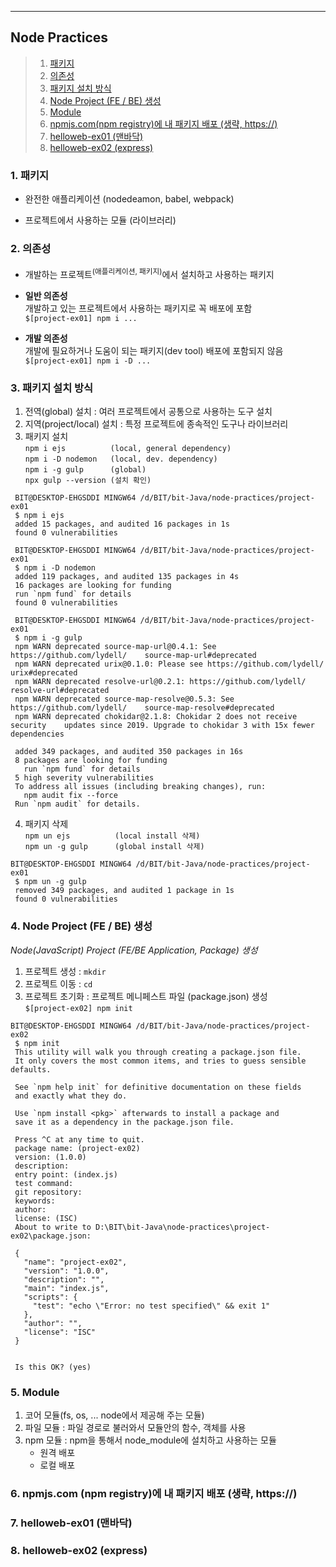 ___
## Node Practices

> 1. [패키지](#1-패키지)
> 2. [의존성](#2-의존성)
> 3. [패키지 설치 방식](#3-패키지-설치-방식)
> 4. [Node Project (FE / BE) 생성](#4-node-project-fe--be-생성)
> 5. [Module](#5-module)
> 6. [npmjs.com(npm registry)에 내 패키지 배포 (생략, https://)](#6-npmjscom-npm-registry에-내-패키지-배포-생략-https)
> 7. [helloweb-ex01  (맨바닥)](#7-helloweb-ex01-맨바닥)
> 8. [helloweb-ex02  (express)](#8-helloweb-ex02-express)

### 1. 패키지
- 완전한 애플리케이션 (nodedeamon, babel, webpack)
 
- 프로젝트에서 사용하는 모듈 (라이브러리)

### 2. 의존성
- 개발하는 프로젝트<sup>(애플리케이션, 패키지)</sup>에서 설치하고 사용하는 패키지
- **일반 의존성**  
  개발하고 있는 프로젝트에서 사용하는 패키지로 꼭 배포에 포함  
  `$[project-ex01] npm i ...`

- **개발 의존성**  
  개발에 필요하거나 도움이 되는 패키지(dev tool) 배포에 포함되지 않음  
  `$[project-ex01] npm i -D ...`

### 3. 패키지 설치 방식
  1) 전역(global) 설치 : 여러 프로젝트에서 공통으로 사용하는 도구 설치
  2) 지역(project/local) 설치 : 특정 프로젝트에 종속적인 도구나 라이브러리
  3) 패키지 설치  
    `npm i ejs          (local, general dependency)`  
    `npm i -D nodemon   (local, dev. dependency)`  
    `npm i -g gulp      (global)`  
    `npx gulp --version (설치 확인)`  
   ```shell
    BIT@DESKTOP-EHGSDDI MINGW64 /d/BIT/bit-Java/node-practices/project-ex01
    $ npm i ejs
    added 15 packages, and audited 16 packages in 1s
    found 0 vulnerabilities

    BIT@DESKTOP-EHGSDDI MINGW64 /d/BIT/bit-Java/node-practices/project-ex01
    $ npm i -D nodemon
    added 119 packages, and audited 135 packages in 4s
    16 packages are looking for funding
    run `npm fund` for details
    found 0 vulnerabilities

    BIT@DESKTOP-EHGSDDI MINGW64 /d/BIT/bit-Java/node-practices/project-ex01
    $ npm i -g gulp
    npm WARN deprecated source-map-url@0.4.1: See https://github.com/lydell/    source-map-url#deprecated
    npm WARN deprecated urix@0.1.0: Please see https://github.com/lydell/   urix#deprecated
    npm WARN deprecated resolve-url@0.2.1: https://github.com/lydell/   resolve-url#deprecated
    npm WARN deprecated source-map-resolve@0.5.3: See https://github.com/lydell/    source-map-resolve#deprecated
    npm WARN deprecated chokidar@2.1.8: Chokidar 2 does not receive security    updates since 2019. Upgrade to chokidar 3 with 15x fewer dependencies

    added 349 packages, and audited 350 packages in 16s
    8 packages are looking for funding
      run `npm fund` for details
    5 high severity vulnerabilities
    To address all issues (including breaking changes), run:
      npm audit fix --force
    Run `npm audit` for details.
   ```
  4) 패키지 삭제  
    `npm un ejs          (local install 삭제)`  
    `npm un -g gulp      (global install 삭제)`
   ```shell
   BIT@DESKTOP-EHGSDDI MINGW64 /d/BIT/bit-Java/node-practices/project-ex01
    $ npm un -g gulp
    removed 349 packages, and audited 1 package in 1s
    found 0 vulnerabilities
   ```  

### 4. Node Project (FE / BE) 생성
_Node(JavaScript) Project (FE/BE Application, Package) 생성_  
  1) 프로젝트 생성 : `mkdir`
  2) 프로젝트 이동 : `cd`
  3) 프로젝트 초기화 : 프로젝트 메니페스트 파일 (package.json) 생성  
    `$[project-ex02] npm init`
   ```shell
   BIT@DESKTOP-EHGSDDI MINGW64 /d/BIT/bit-Java/node-practices/project-ex02
    $ npm init
    This utility will walk you through creating a package.json file.
    It only covers the most common items, and tries to guess sensible defaults.

    See `npm help init` for definitive documentation on these fields
    and exactly what they do.

    Use `npm install <pkg>` afterwards to install a package and
    save it as a dependency in the package.json file.

    Press ^C at any time to quit.
    package name: (project-ex02)
    version: (1.0.0)
    description:
    entry point: (index.js)
    test command:
    git repository:
    keywords:
    author:
    license: (ISC)
    About to write to D:\BIT\bit-Java\node-practices\project-ex02\package.json:

    {
      "name": "project-ex02",
      "version": "1.0.0",
      "description": "",
      "main": "index.js",
      "scripts": {
        "test": "echo \"Error: no test specified\" && exit 1"
      },
      "author": "",
      "license": "ISC"
    }


    Is this OK? (yes)
   ```

### 5. Module
  1) 코어 모듈(fs, os, ... node에서 제공해 주는 모듈)
  2) 파일 모듈 : 파일 경로로 불러와서 모듈안의 함수, 객체를 사용
  3) npm 모듈 : npm을 통해서 node_module에 설치하고 사용하는 모듈
       - 원격 배포
       - 로컬 배포

### 6. npmjs.com (npm registry)에 내 패키지 배포 (생략, https://)

### 7. helloweb-ex01 (맨바닥)

### 8. helloweb-ex02 (express)